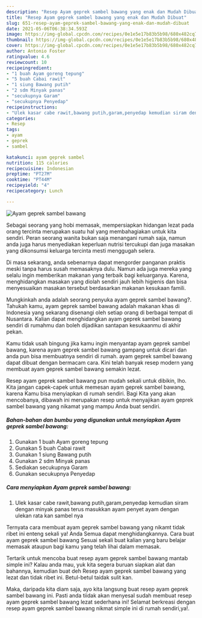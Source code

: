 ```yaml
---
description: "Resep Ayam geprek sambel bawang yang enak dan Mudah Dibuat"
title: "Resep Ayam geprek sambel bawang yang enak dan Mudah Dibuat"
slug: 651-resep-ayam-geprek-sambel-bawang-yang-enak-dan-mudah-dibuat
date: 2021-05-06T06:38:34.593Z
image: https://img-global.cpcdn.com/recipes/0e1e5e17b83b5b98/680x482cq70/ayam-geprek-sambel-bawang-foto-resep-utama.jpg
thumbnail: https://img-global.cpcdn.com/recipes/0e1e5e17b83b5b98/680x482cq70/ayam-geprek-sambel-bawang-foto-resep-utama.jpg
cover: https://img-global.cpcdn.com/recipes/0e1e5e17b83b5b98/680x482cq70/ayam-geprek-sambel-bawang-foto-resep-utama.jpg
author: Antonio Foster
ratingvalue: 4.6
reviewcount: 10
recipeingredient:
- "1 buah Ayam goreng tepung"
- "5 buah Cabai rawit"
- "1 siung Bawang putih"
- "2 sdm Minyak panas"
- "secukupnya Garam"
- "secukupnya Penyedap"
recipeinstructions:
- "Ulek kasar cabe rawit,bawang putih,garam,penyedap kemudian siram dengan minyak panas terus masukkan ayam penyet ayam dengan ulekan rata kan sambel nya"
categories:
- Resep
tags:
- ayam
- geprek
- sambel

katakunci: ayam geprek sambel 
nutrition: 115 calories
recipecuisine: Indonesian
preptime: "PT27M"
cooktime: "PT44M"
recipeyield: "4"
recipecategory: Lunch

---
```



![Ayam geprek sambel bawang](https://img-global.cpcdn.com/recipes/0e1e5e17b83b5b98/680x482cq70/ayam-geprek-sambel-bawang-foto-resep-utama.jpg)

Sebagai seorang yang hobi memasak, mempersiapkan hidangan lezat pada orang tercinta merupakan suatu hal yang membahagiakan untuk kita sendiri. Peran seorang  wanita bukan saja menangani rumah saja, namun anda juga harus menyediakan keperluan nutrisi tercukupi dan juga masakan yang dikonsumsi keluarga tercinta mesti menggugah selera.

Di masa  sekarang, anda sebenarnya dapat mengorder panganan praktis meski tanpa harus susah memasaknya dulu. Namun ada juga mereka yang selalu ingin memberikan makanan yang terbaik bagi keluarganya. Karena, menghidangkan masakan yang diolah sendiri jauh lebih higienis dan bisa menyesuaikan masakan tersebut berdasarkan makanan kesukaan famili. 



Mungkinkah anda adalah seorang penyuka ayam geprek sambel bawang?. Tahukah kamu, ayam geprek sambel bawang adalah makanan khas di Indonesia yang sekarang disenangi oleh setiap orang di berbagai tempat di Nusantara. Kalian dapat menghidangkan ayam geprek sambel bawang sendiri di rumahmu dan boleh dijadikan santapan kesukaanmu di akhir pekan.

Kamu tidak usah bingung jika kamu ingin menyantap ayam geprek sambel bawang, karena ayam geprek sambel bawang gampang untuk dicari dan anda pun bisa membuatnya sendiri di rumah. ayam geprek sambel bawang dapat dibuat dengan bermacam cara. Kini telah banyak resep modern yang membuat ayam geprek sambel bawang semakin lezat.

Resep ayam geprek sambel bawang pun mudah sekali untuk dibikin, lho. Kita jangan capek-capek untuk memesan ayam geprek sambel bawang, karena Kamu bisa menyiapkan di rumah sendiri. Bagi Kita yang akan mencobanya, dibawah ini merupakan resep untuk menyajikan ayam geprek sambel bawang yang nikamat yang mampu Anda buat sendiri.

<!--inarticleads1-->

##### Bahan-bahan dan bumbu yang digunakan untuk menyiapkan Ayam geprek sambel bawang:

1. Gunakan 1 buah Ayam goreng tepung
1. Gunakan 5 buah Cabai rawit
1. Gunakan 1 siung Bawang putih
1. Gunakan 2 sdm Minyak panas
1. Sediakan secukupnya Garam
1. Gunakan secukupnya Penyedap




<!--inarticleads2-->

##### Cara menyiapkan Ayam geprek sambel bawang:

1. Ulek kasar cabe rawit,bawang putih,garam,penyedap kemudian siram dengan minyak panas terus masukkan ayam penyet ayam dengan ulekan rata kan sambel nya




Ternyata cara membuat ayam geprek sambel bawang yang nikamt tidak ribet ini enteng sekali ya! Anda Semua dapat menghidangkannya. Cara buat ayam geprek sambel bawang Sesuai sekali buat kalian yang baru belajar memasak ataupun bagi kamu yang telah lihai dalam memasak.

Tertarik untuk mencoba buat resep ayam geprek sambel bawang mantab simple ini? Kalau anda mau, yuk kita segera buruan siapkan alat dan bahannya, kemudian buat deh Resep ayam geprek sambel bawang yang lezat dan tidak ribet ini. Betul-betul taidak sulit kan. 

Maka, daripada kita diam saja, ayo kita langsung buat resep ayam geprek sambel bawang ini. Pasti anda tiidak akan menyesal sudah membuat resep ayam geprek sambel bawang lezat sederhana ini! Selamat berkreasi dengan resep ayam geprek sambel bawang nikmat simple ini di rumah sendiri,ya!.

